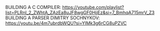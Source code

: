BUILDING A C COMPILER: https://youtube.com/playlist?list=PLRnI_2_ZWhtA_ZAzEa8uJF8wgGF0HjjEz&si=7_BmhqA715mrV_Z3
BUILDING A PARSER DIMITRY SOCHNYKOV: https://youtu.be/4m7ubrdbWQU?si=YIMk3g6rCG8uPZVC
